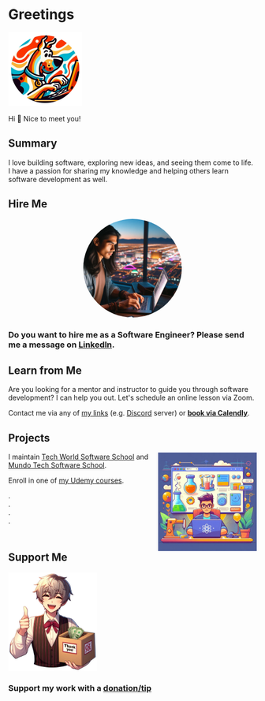 # Greetings

<img src="dog-typing-computer.png" alt="dog looking at computer screen and typing on computer keyboard" height="150">

Hi 👋 Nice to meet you!

## Summary

I love building software, exploring new ideas, and seeing them come to life. I have a passion for sharing my knowledge and helping others learn software development as well.

## Hire Me

<div align="center">
  <a href="https://www.linkedin.com/in/renanengineer/" target="_blank" rel="noreferrer">
    <img src="looking-and-typing-laptop.png" alt="person looking at laptop screen and typing" height="200" style="border-radius:50%;">
  </a>
</div>

### Do you want to **hire me** as a Software Engineer? Please send me a message on [LinkedIn](https://www.linkedin.com/in/renanengineer/).

## Learn from Me

Are you looking for a mentor and instructor to guide you through software development?
I can help you out. Let's schedule an online lesson via Zoom.

Contact me via any of [my links](https://linktr.ee/nbktechworld) (e.g. [Discord](https://discord.com/invite/MJwGcwcdae) server) or **[book via Calendly](https://calendly.com/nenkan/60min)**.

## Projects

<a href="https://www.nbktechworld.com" target="_blank" rel="noreferrer">
  <img src="experiments-laptop.jpeg" alt="looking and typing laptop with experimentation themed backdrop" height="200" align="right">
</a>

I maintain [Tech World Software School](https://www.nbktechworld.com) and [Mundo Tech Software School](https://www.nbkmundotech.com).

Enroll in one of [my Udemy courses](https://www.udemy.com/user/renan-martins-5/).

.  
.  
.  
.  

<div style="clear: both;">

## Support Me

<a href="https://linktr.ee/nbktechworld" target="_blank" rel="noreferrer">
  <img src="donation-box.png" alt="person carrying a donation box" height="200" style="clear: both;">
</a>

### Support my work with a **[donation/tip](https://linktr.ee/nbktechworld)**

</div>
